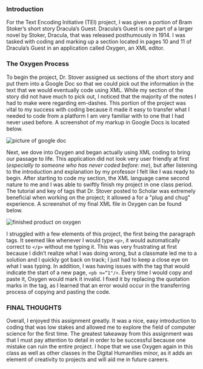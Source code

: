 
### Introduction

For the Text Encoding Initiative (TEI) project, I was given a portion of Bram Stoker’s short story Dracula’s Guest. Dracula’s Guest is one part of a larger novel by Stoker, Dracula, that was released posthumously in 1914. I was tasked with coding and marking up a section located in pages 10 and 11 of Dracula’s Guest in an application called Oxygen, an XML editor.

### The Oxygen Process

To begin the project, Dr. Stover assigned us sections of the short story and put them into a Google Doc so that we could pick out the information in the text that we would eventually code using XML. While my section of the story did not have much to pick out, I noticed that the majority of the notes I had to make were regarding em-dashes. This portion of the project was vital to my success with coding because it made it easy to transfer what I needed to code from a platform I am very familiar with to one that I had never used before. A screenshot of my markup in Google Docs is located below.

![picture of google doc](https://madelynritter.github.io/Madelyns-Blog/images/google.jpg)

Next, we dove into Oxygen and began actually using XML coding to bring our passage to life. This application did not look very user friendly at first (*especially to someone who has never coded before: me*), but after listening to the introduction and explanation by my professor I felt like I was ready to begin. After starting to code my section, the XML language came second nature to me and I was able to swiftly finish my project in one class period. The tutorial and key of tags that Dr. Stover posted to Scholar was extremely beneficial when working on the project; it allowed a for a "plug and chug" experience. A screenshot of my final XML file in Oxygen can be found below.

![finished product on oxygen](https://madelynritter.github.io/Madelyns-Blog/images/oxygen.jpg)

I struggled with a few elements of this project, the first being the paragraph tags. It seemed like whenever I would type `<p>`, it would automatically correct to `</p>` without me typing it. This was very frustrating at first because I didn’t realize what I was doing wrong, but a classmate led me to a solution and I quickly got back on track; I just had to keep a close eye on what I was typing. In addition, I was having issues with the tag that would indicate the start of a new page, `<pb n=“1"/>`. Every time I would copy and paste it, Oxygen would mark it invalid. I fixed it by replacing the quotation marks in the tag, as I learned that an error would occur in the transferring process of copying and pasting the code. 

### FINAL THOUGHTS

Overall, I enjoyed this assignment greatly. It was a nice, easy introduction to coding that was low stakes and allowed me to explore the field of computer science for the first time. The greatest takeaway from this assignment was that I must pay attention to detail in order to be successful because one mistake can ruin the entire project. I hope that we use Oxygen again in this class as well as other classes in the Digital Humanities minor, as it adds an element of creativity to projects and will aid me in future careers.
